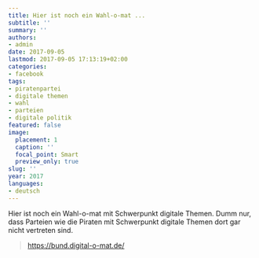 ```yaml
---
title: Hier ist noch ein Wahl-o-mat ...
subtitle: ''
summary: ''
authors:
- admin
date: 2017-09-05
lastmod: 2017-09-05 17:13:19+02:00
categories:
- facebook
tags:
- piratenpartei
- digitale themen
- wahl
- parteien
- digitale politik
featured: false
image:
  placement: 1
  caption: ''
  focal_point: Smart
  preview_only: true
slug: ''
year: 2017
languages:
- deutsch
---
```


Hier ist noch ein Wahl-o-mat mit Schwerpunkt digitale Themen. Dumm nur, dass Parteien wie die Piraten mit Schwerpunkt digitale Themen dort gar nicht vertreten sind.
> https://bund.digital-o-mat.de/